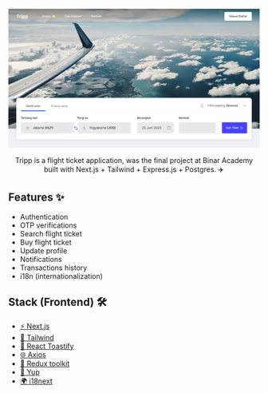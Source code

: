 ![](https://raw.githubusercontent.com/mmulyana/mmulyana/main/assets/tripp.png)

<p align="center">
  Tripp is a flight ticket application, was the final project at Binar Academy built with Next.js + Tailwind + Express.js + Postgres. ✈️
</p>

## Features ✨

- Authentication
- OTP verifications
- Search flight ticket
- Buy flight ticket
- Update profile
- Notifications
- Transactions history
- i18n (internationalization)


## Stack (Frontend) 🛠

- [⚡️ Next.js](https://nextjs.org)
- [💅 Tailwind](https://tailwindcss.com)
- [🍞 React Toastify](https://fkhadra.github.io/react-toastify)
- [🌐 Axios](https://axios-http.com)
- [🔄 Redux toolkit](https://redux-toolkit.js.org)
- [🧪 Yup](https://github.com/jquense/yup)
- [🌍 i18next](https://react.i18next.com/)


